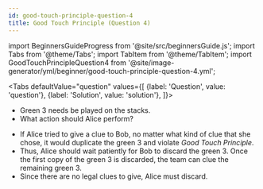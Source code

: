 ```yaml
---
id: good-touch-principle-question-4
title: Good Touch Principle (Question 4)
---
```


import BeginnersGuideProgress from '@site/src/beginnersGuide.js';
import Tabs from '@theme/Tabs';
import TabItem from '@theme/TabItem';
import GoodTouchPrincipleQuestion4 from '@site/image-generator/yml/beginner/good-touch-principle-question-4.yml';

<BeginnersGuideProgress part="42" />

<!-- lint disable no-undefined-references -->

<Tabs
  defaultValue="question"
  values={[
    {label: 'Question', value: 'question'},
    {label: 'Solution', value: 'solution'},
  ]}>
<TabItem value="question">

- Green 3 needs be played on the stacks.
- What action should Alice perform?

</TabItem>
<TabItem value="solution">

- If Alice tried to give a clue to Bob, no matter what kind of clue that she chose, it would duplicate the green 3 and violate *Good Touch Principle*.
- Thus, Alice should wait patiently for Bob to discard the green 3. Once the first copy of the green 3 is discarded, the team can clue the remaining green 3.
- Since there are no legal clues to give, Alice must discard.

</TabItem>
</Tabs>

<GoodTouchPrincipleQuestion4 />
